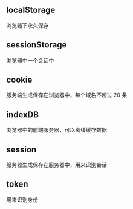 ## localStorage

浏览器下永久保存

## sessionStorage

浏览器中一个会话中

## cookie

服务端生成保存在浏览器中，每个域名不超过 20 条

## indexDB

浏览器中的前端服务器，可以离线缓存数据

## session

服务器生成保存在服务器中，用来识别会话

## token

用来识别身份
